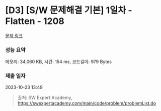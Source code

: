 # [D3] [S/W 문제해결 기본] 1일차 - Flatten - 1208 

[문제 링크](https://swexpertacademy.com/main/code/problem/problemDetail.do?contestProbId=AV139KOaABgCFAYh) 

### 성능 요약

메모리: 34,060 KB, 시간: 154 ms, 코드길이: 979 Bytes

### 제출 일자

2023-10-23 13:49



> 출처: SW Expert Academy, https://swexpertacademy.com/main/code/problem/problemList.do